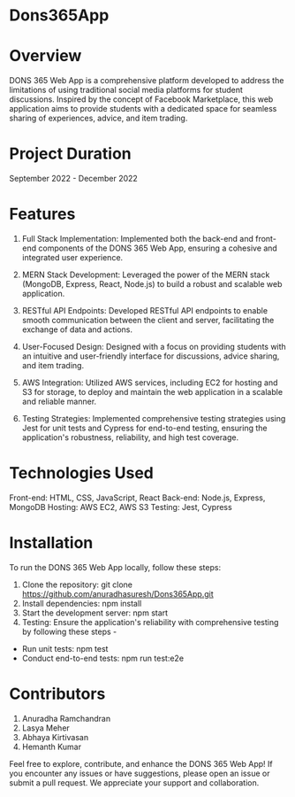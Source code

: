# Dons365App

# Overview
DONS 365 Web App is a comprehensive platform developed to address the limitations of using traditional social media platforms for student discussions. Inspired by the concept of Facebook Marketplace, this web application aims to provide students with a dedicated space for seamless sharing of experiences, advice, and item trading.

# Project Duration
September 2022 - December 2022

# Features
1. Full Stack Implementation: Implemented both the back-end and front-end components of the DONS 365 Web App, ensuring a cohesive and integrated user experience.

2. MERN Stack Development: Leveraged the power of the MERN stack (MongoDB, Express, React, Node.js) to build a robust and scalable web application.

3. RESTful API Endpoints: Developed RESTful API endpoints to enable smooth communication between the client and server, facilitating the exchange of data and actions.

4. User-Focused Design: Designed with a focus on providing students with an intuitive and user-friendly interface for discussions, advice sharing, and item trading.

5. AWS Integration: Utilized AWS services, including EC2 for hosting and S3 for storage, to deploy and maintain the web application in a scalable and reliable manner.

6. Testing Strategies: Implemented comprehensive testing strategies using Jest for unit tests and Cypress for end-to-end testing, ensuring the application's robustness, reliability, and high test coverage.

# Technologies Used
Front-end: HTML, CSS, JavaScript, React
Back-end: Node.js, Express, MongoDB
Hosting: AWS EC2, AWS S3
Testing: Jest, Cypress

# Installation
To run the DONS 365 Web App locally, follow these steps:

1. Clone the repository: git clone https://github.com/anuradhasuresh/Dons365App.git
2. Install dependencies: npm install
3. Start the development server: npm start
4. Testing: Ensure the application's reliability with comprehensive testing by following these steps -

- Run unit tests: npm test
- Conduct end-to-end tests: npm run test:e2e

# Contributors
1. Anuradha Ramchandran
2. Lasya Meher
3. Abhaya Kirtivasan
4. Hemanth Kumar


Feel free to explore, contribute, and enhance the DONS 365 Web App! If you encounter any issues or have suggestions, please open an issue or submit a pull request. We appreciate your support and collaboration.






